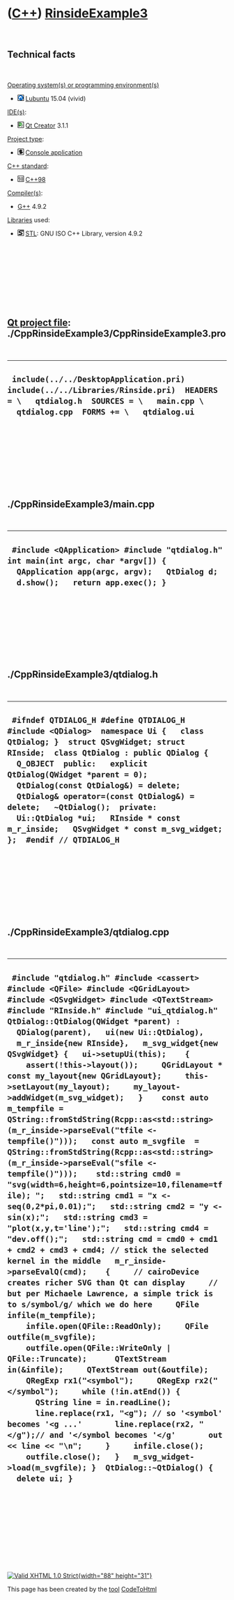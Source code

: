 



 

 

 

 

 

([C++](Cpp.htm)) [RinsideExample3](CppRinsideExample3.htm)
==========================================================

 

Technical facts
---------------

 

[Operating system(s) or programming environment(s)](CppOs.htm)

-   ![Lubuntu](PicLubuntu.png) [Lubuntu](CppLubuntu.htm) 15.04 (vivid)

[IDE(s)](CppIde.htm):

-   ![Qt Creator](PicQtCreator.png) [Qt Creator](CppQtCreator.htm) 3.1.1

[Project type](CppQtProjectType.htm):

-   ![console](PicConsole.png) [Console
    application](CppConsoleApplication.htm)

[C++ standard](CppStandard.htm):

-   ![C++98](PicCpp98.png) [C++98](Cpp98.htm)

[Compiler(s)](CppCompiler.htm):

-   [G++](CppGpp.htm) 4.9.2

[Libraries](CppLibrary.htm) used:

-   ![STL](PicStl.png) [STL](CppStl.htm): GNU ISO C++ Library, version
    4.9.2

 

 

 

 

 

[Qt project file](CppQtProjectFile.htm): ./CppRinsideExample3/CppRinsideExample3.pro
------------------------------------------------------------------------------------

 

  ----------------------------------------------------------------------------------------------------------------------------------------------------------------------------
  ` include(../../DesktopApplication.pri) include(../../Libraries/Rinside.pri)  HEADERS = \   qtdialog.h  SOURCES = \   main.cpp \   qtdialog.cpp  FORMS += \   qtdialog.ui`
  ----------------------------------------------------------------------------------------------------------------------------------------------------------------------------

 

 

 

 

 

./CppRinsideExample3/main.cpp
-----------------------------

 

  -----------------------------------------------------------------------------------------------------------------------------------------------------------------------
  ` #include <QApplication> #include "qtdialog.h"  int main(int argc, char *argv[]) {   QApplication app(argc, argv);   QtDialog d;   d.show();   return app.exec(); }`
  -----------------------------------------------------------------------------------------------------------------------------------------------------------------------

 

 

 

 

 

./CppRinsideExample3/qtdialog.h
-------------------------------

 

  ----------------------------------------------------------------------------------------------------------------------------------------------------------------------------------------------------------------------------------------------------------------------------------------------------------------------------------------------------------------------------------------------------------------------------------------------------------------------
  ` #ifndef QTDIALOG_H #define QTDIALOG_H  #include <QDialog>  namespace Ui {   class QtDialog; }  struct QSvgWidget; struct RInside;  class QtDialog : public QDialog {   Q_OBJECT  public:   explicit QtDialog(QWidget *parent = 0);   QtDialog(const QtDialog&) = delete;   QtDialog& operator=(const QtDialog&) = delete;   ~QtDialog();  private:   Ui::QtDialog *ui;   RInside * const m_r_inside;   QSvgWidget * const m_svg_widget;  };  #endif // QTDIALOG_H`
  ----------------------------------------------------------------------------------------------------------------------------------------------------------------------------------------------------------------------------------------------------------------------------------------------------------------------------------------------------------------------------------------------------------------------------------------------------------------------

 

 

 

 

 

./CppRinsideExample3/qtdialog.cpp
---------------------------------

 

  ----------------------------------------------------------------------------------------------------------------------------------------------------------------------------------------------------------------------------------------------------------------------------------------------------------------------------------------------------------------------------------------------------------------------------------------------------------------------------------------------------------------------------------------------------------------------------------------------------------------------------------------------------------------------------------------------------------------------------------------------------------------------------------------------------------------------------------------------------------------------------------------------------------------------------------------------------------------------------------------------------------------------------------------------------------------------------------------------------------------------------------------------------------------------------------------------------------------------------------------------------------------------------------------------------------------------------------------------------------------------------------------------------------------------------------------------------------------------------------------------------------------------------------------------------------------------------------------------------------------------------------------------------------------------------------------------------------------------------------------------------------------------------------------------------------------------------------------------------------------------------------------------------------------------------------------
  ` #include "qtdialog.h" #include <cassert>  #include <QFile> #include <QGridLayout> #include <QSvgWidget> #include <QTextStream>  #include "RInside.h" #include "ui_qtdialog.h"  QtDialog::QtDialog(QWidget *parent) :   QDialog(parent),   ui(new Ui::QtDialog),   m_r_inside{new RInside},   m_svg_widget{new QSvgWidget} {   ui->setupUi(this);    {     assert(!this->layout());     QGridLayout * const my_layout{new QGridLayout};     this->setLayout(my_layout);     my_layout->addWidget(m_svg_widget);   }    const auto m_tempfile = QString::fromStdString(Rcpp::as<std::string>(m_r_inside->parseEval("tfile <- tempfile()")));   const auto m_svgfile  = QString::fromStdString(Rcpp::as<std::string>(m_r_inside->parseEval("sfile <- tempfile()")));    std::string cmd0 = "svg(width=6,height=6,pointsize=10,filename=tfile); ";   std::string cmd1 = "x <- seq(0,2*pi,0.01);";   std::string cmd2 = "y <- sin(x);";   std::string cmd3 = "plot(x,y,t='line');";   std::string cmd4 = "dev.off();";   std::string cmd = cmd0 + cmd1 + cmd2 + cmd3 + cmd4; // stick the selected kernel in the middle   m_r_inside->parseEvalQ(cmd);    {     // cairoDevice creates richer SVG than Qt can display     // but per Michaele Lawrence, a simple trick is to s/symbol/g/ which we do here     QFile infile(m_tempfile);     infile.open(QFile::ReadOnly);     QFile outfile(m_svgfile);     outfile.open(QFile::WriteOnly | QFile::Truncate);      QTextStream in(&infile);     QTextStream out(&outfile);     QRegExp rx1("<symbol");     QRegExp rx2("</symbol");     while (!in.atEnd()) {       QString line = in.readLine();       line.replace(rx1, "<g"); // so '<symbol' becomes '<g ...'       line.replace(rx2, "</g");// and '</symbol becomes '</g'       out << line << "\n";     }     infile.close();     outfile.close();   }   m_svg_widget->load(m_svgfile); }  QtDialog::~QtDialog() {   delete ui; }`
  ----------------------------------------------------------------------------------------------------------------------------------------------------------------------------------------------------------------------------------------------------------------------------------------------------------------------------------------------------------------------------------------------------------------------------------------------------------------------------------------------------------------------------------------------------------------------------------------------------------------------------------------------------------------------------------------------------------------------------------------------------------------------------------------------------------------------------------------------------------------------------------------------------------------------------------------------------------------------------------------------------------------------------------------------------------------------------------------------------------------------------------------------------------------------------------------------------------------------------------------------------------------------------------------------------------------------------------------------------------------------------------------------------------------------------------------------------------------------------------------------------------------------------------------------------------------------------------------------------------------------------------------------------------------------------------------------------------------------------------------------------------------------------------------------------------------------------------------------------------------------------------------------------------------------------------------

 

 

 

 

 





 

[![Valid XHTML 1.0 Strict](valid-xhtml10.png){width="88"
height="31"}](http://validator.w3.org/check?uri=referer)

This page has been created by the [tool](Tools.htm)
[CodeToHtml](ToolCodeToHtml.htm)
